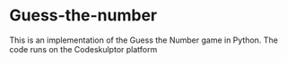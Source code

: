 # Guess-the-number
This is an implementation of the Guess the Number game in Python. The code runs on the Codeskulptor platform

